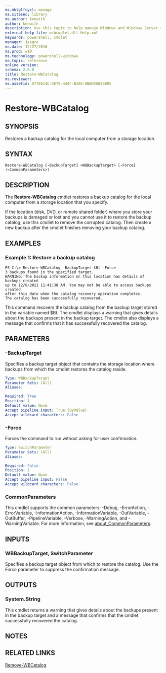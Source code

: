 ```yaml
---
ms.mktglfcycl: manage
ms.sitesec: library
ms.author: kenwith
author: kenwith
description: Use this topic to help manage Windows and Windows Server technologies with Windows PowerShell.
external help file: wsbcmdlet.dll-Help.xml
keywords: powershell, cmdlet
manager: jasgro
ms.date: 12/27/2016
ms.prod: w10
ms.technology: powershell-windows
ms.topic: reference
online version: 
schema: 2.0.0
title: Restore-WBCatalog
ms.reviewer:
ms.assetid: 577E6C4C-DE75-444F-B3A0-0BAD00620895
---
```


# Restore-WBCatalog

## SYNOPSIS
Restores a backup catalog for the local computer from a storage location.

## SYNTAX

```
Restore-WBCatalog [-BackupTarget] <WBBackupTarget> [-Force] [<CommonParameters>]
```

## DESCRIPTION
The **Restore-WBCatalog** cmdlet restores a backup catalog for the local computer from a storage location that you specify.

If the location (disk, DVD, or remote shared folder) where you store your backups is damaged or lost and you cannot use it to restore the backup catalog, use this cmdlet to remove the corrupted catalog.
Then create a new backup after the cmdlet finishes removing your backup catalog.

## EXAMPLES

### Example 1: Restore a backup catalog
```
PS C:\> Restore-WBCatalog -BackupTarget $Bt -Force
3 backups found in the specified target. 
WARNING: The backup information on this location has details of backups created
up to 12/8/2011 11:41:38 AM. You may not be able to access backups created
after this date when the catalog recovery operation completes. 
The catalog has been successfully recovered.
```

This command recovers the backup catalog from the backup target stored in the variable named $Bt.
The cmdlet displays a warning that gives details about the backups present in the backup target.
The cmdlet also displays a message that confirms that it has successfully recovered the catalog.

## PARAMETERS

### -BackupTarget
Specifies a backup target object that contains the storage location where backups from which the cmdlet restores the catalog reside.

```yaml
Type: WBBackupTarget
Parameter Sets: (All)
Aliases: 

Required: True
Position: 1
Default value: None
Accept pipeline input: True (ByValue)
Accept wildcard characters: False
```

### -Force
Forces the command to run without asking for user confirmation.

```yaml
Type: SwitchParameter
Parameter Sets: (All)
Aliases: 

Required: False
Position: 1
Default value: None
Accept pipeline input: False
Accept wildcard characters: False
```

### CommonParameters
This cmdlet supports the common parameters: -Debug, -ErrorAction, -ErrorVariable, -InformationAction, -InformationVariable, -OutVariable, -OutBuffer, -PipelineVariable, -Verbose, -WarningAction, and -WarningVariable. For more information, see [about_CommonParameters](http://go.microsoft.com/fwlink/?LinkID=113216).

## INPUTS

### WBBackupTarget, SwitchParameter
Specifies a backup target object from which to restore the catalog.
Use the *Force* parameter to suppress the confirmation message.

## OUTPUTS

### System.String
This cmdlet returns a warning that gives details about the backups present in the backup target and a message that confirms that the cmdlet successfully recovered the catalog.

## NOTES

## RELATED LINKS

[Remove-WBCatalog](./Remove-WBCatalog.md)

